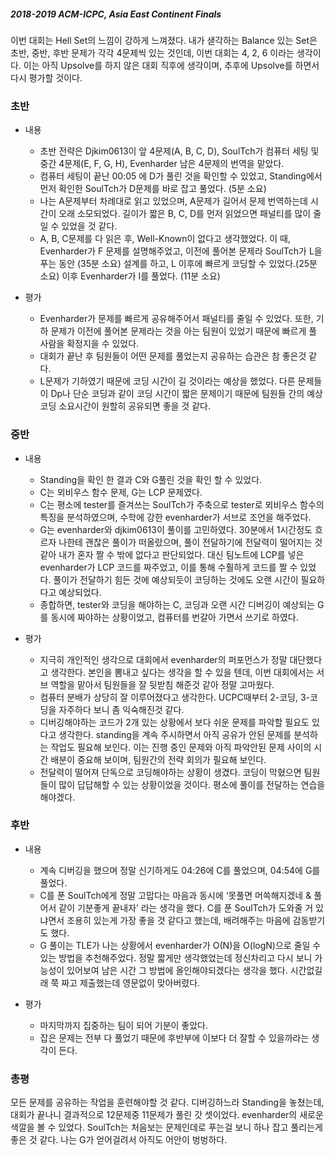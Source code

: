 ##### 2018-2019 ACM-ICPC, Asia East Continent Finals

이번 대회는 Hell Set의 느낌이 강하게 느껴졌다. 
내가 샏각하는 Balance 있는 Set은 초반, 중반, 후반 문제가 각각 4문제씩 있는 것인데, 이번 대회는 4, 2, 6 이라는 생각이다.
이는 아직 Upsolve를 하지 않은 대회 직후에 생각이며, 추후에 Upsolve를 하면서 다시 평가할 것이다.

### 초반
+ 내용
    - 초반 전략은 Djkim0613이 앞 4문제(A, B, C, D), SoulTch가 컴퓨터 세팅 및 중간 4문제(E, F, G, H), Evenharder 남은 4문제의 번역을 맡았다.
    - 컴퓨터 세팅이 끝난 00:05 에 D가 풀린 것을 확인할 수 있었고, Standing에서 먼저 확인한 SoulTch가 D문제를 바로 잡고 풀었다. (5분 소요)
    - 나는 A문제부터 차례대로 읽고 있었으며, A문제가 길어서 문제 번역하는데 시간이 오래 소모되었다. 길이가 짧은 B, C, D를 먼저 읽었으면 패널티를 많이 줄일 수 있었을 것 같다.
    - A, B, C문제를 다 읽은 후, Well-Known이 없다고 생각했었다. 이 때, Evenharder가 F 문제를 설명해주었고, 이전에 풀어본 문제라 SoulTch가 L을 푸는 동안 (35분 소요) 설계를 하고, L 이후에 빠르게 코딩할 수 있었다.(25분 소요) 이후 Evenharder가 I를 풀었다. (11분 소요)

+ 평가 
    - Evenharder가 문제를 빠르게 공유해주어서 패널티를 줄일 수 있었다. 또한, 기하 문제가 이전에 풀어본 문제라는 것을 아는 팀원이 있었기 때문에 빠르게 풀 사람을 확정지을 수 있었다.
    - 대회가 끝난 후 팀원들이 어떤 문제를 풀었는지 공유하는 습관은 참 좋은것 같다.
    - L문제가 기하였기 때문에 코딩 시간이 길 것이라는 예상을 했었다. 다른 문제들이 Dp나 단순 코딩과 같이 코딩 시간이 짧은 문제이기 때문에 팀원들 간의 예상 코딩 소요시간이 원할히 공유되면 좋을 것 같다.

### 중반
+ 내용
    - Standing을 확인 한 결과 C와 G풀린 것을 확인 할 수 있었다.
    - C는 뫼비우스 함수 문제, G는 LCP 문제였다.
    - C는 평소에 tester를 즐겨쓰는 SoulTch가 주축으로 tester로 뫼비우스 함수의 특징을 분석하였으며, 수학에 강한 evenharder가 서브로 조언을 해주었다.
    - G는 evenharder와 djkim0613이 풀이를 고민하였다. 30분에서 1시간정도 흐르자 나한테 괜찮은 풀이가 떠올랐으며, 풀이 전달하기에 전달력이 떨어지는 것 같아 내가 혼자 짤 수 밖에 없다고 판단되었다. 대신 팀노트에 LCP를 넣은 evenharder가 LCP 코드를 짜주었고, 이를 통해 수훨하게 코드를 짤 수 있었다. 풀이가 전달하기 힘든 것에 예상되듯이 코딩하는 것에도 오랜 시간이 필요하다고 예상되었다.
    - 종합하면, tester와 코딩을 해야하는 C, 코딩과 오랜 시간 디버깅이 예상되는 G를 동시에 짜야하는 상황이었고, 컴퓨터를 번갈아 가면서 쓰기로 하였다.

+ 평가 
    - 지극히 개인적인 생각으로 대회에서 evenharder의 퍼포먼스가 정말 대단했다고 생각한다. 본인을 뽐내고 싶다는 생각을 할 수 있을 텐데, 이번 대회에서는 서브 역할을 맡아서 팀원들을 잘 뒷받침 해준것 같아 정말 고마웠다.
    - 컴퓨터 분배가 상당히 잘 이루어졌다고 생각한다. UCPC때부터 2-코딩, 3-코딩을 자주하다 보니 좀 익숙해진것 같다.
    - 디버깅해야하는 코드가 2개 있는 상황에서 보다 쉬운 문제를 파악할 필요도 있다고 생각한다. standing을 계속 주시하면서 아직 공유가 안된 문제를 분석하는 작업도 필요해 보인다. 이는 진행 중인 문제와 아직 파악안된 문제 사이의 시간 배분이 중요해 보이며, 팀원간의 전략 회의가 필요해 보인다.
    - 전달력이 떨어져 단독으로 코딩해야하는 상황이 생겼다. 코딩이 막혔으면 팀원들이 많이 답답해할 수 있는 상황이었을 것이다. 평소에 풀이를 전달하는 연습을 해야겠다.

### 후반
+ 내용
    - 계속 디버깅을 했으며 정말 신기하게도 04:26에 C를 풀었으며, 04:54에 G를 풀었다.
    - C를 푼 SoulTch에게 정말 고맙다는 마음과 동시에 ‘못풀면 머쓱해지겠네 & 풀어서 같이 기분좋게 끝내자’ 라는 생각을 했다. C를 푼 SoulTch가 도와줄 거 있냐면서 조용히 있는게 가장 좋을 것 같다고 했는데, 배려해주는 마음에 감동받기도 했다.
    - G 풀이는 TLE가 나는 상황에서 evenharder가 O(N)을 O(logN)으로 줄일 수 있는 방법을 추천해주었다. 정말 짧게만 생각했었는데 정신차리고 다시 보니 가능성이 있어보여 남은 시간 그 방법에 올인해야되겠다는 생각을 했다. 시간없길래 쭉 짜고 제출했는데 영문없이 맞아버렸다.

+ 평가 
    - 마지막까지 집중하는 팀이 되어 기분이 좋았다.
    - 잡은 문제는 전부 다 풀었기 때문에 후반부에 이보다 더 잘할 수 있을까라는 생각이 든다.

### 총평 
모든 문제를 공유하는 작업을 훈련해야할 것 같다. 디버깅하느라 Standing을 놓쳤는데, 대회가 끝나니 결과적으로 12문제중 11문제가 풀린 갓 셋이었다.
evenharder의 새로운 색깔을 볼 수 있었다.
SoulTch는 처음보는 문제인데로 푸는걸 보니 하나 잡고 풀리는게 좋은 것 같다.
나는 G가 얻어걸려서 아직도 어안이 벙벙하다.

